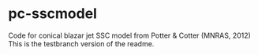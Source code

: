 # pc-sscmodel
Code for conical blazar jet SSC model from Potter &amp; Cotter (MNRAS, 2012)
This is the testbranch version of the readme. 
